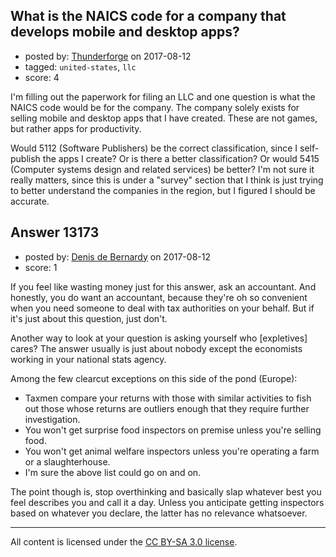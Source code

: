 ## What is the NAICS code for a company that develops mobile and desktop apps?

- posted by: [Thunderforge](https://stackexchange.com/users/253214/thunderforge) on 2017-08-12
- tagged: `united-states`, `llc`
- score: 4

I'm filling out the paperwork for filing an LLC and one question is what the NAICS code would be for the company. The company solely exists for selling mobile and desktop apps that I have created. These are not games, but rather apps for productivity.

Would 5112 (Software Publishers) be the correct classification, since I self-publish the apps I create? Or is there a better classification? Or would 5415 (Computer systems design and related services) be better? I'm not sure it really matters, since this is under a "survey" section that I think is just trying to better understand the companies in the region, but I figured I should be accurate.


## Answer 13173

- posted by: [Denis de Bernardy](https://stackexchange.com/users/182468/denis-de-bernardy) on 2017-08-12
- score: 1

If you feel like wasting money just for this answer, ask an accountant. And honestly, you do want an accountant, because they're oh so convenient when you need someone to deal with tax authorities on your behalf. But if it's just about this question, just don't.

Another way to look at your question is asking yourself who [expletives] cares? The answer usually is just about nobody except the economists working in your national stats agency.

Among the few clearcut exceptions on this side of the pond (Europe):

- Taxmen compare your returns with those with similar activities to fish out those whose returns are outliers enough that they require further investigation.
- You won't get surprise food inspectors on premise unless you're selling food.
- You won't get animal welfare inspectors unless you're operating a farm or a slaughterhouse.
- I'm sure the above list could go on and on.

The point though is, stop overthinking and basically slap whatever best you feel describes you and call it a day. Unless you anticipate getting inspectors based on whatever you declare, the latter has no relevance whatsoever.



---

All content is licensed under the [CC BY-SA 3.0 license](https://creativecommons.org/licenses/by-sa/3.0/).

